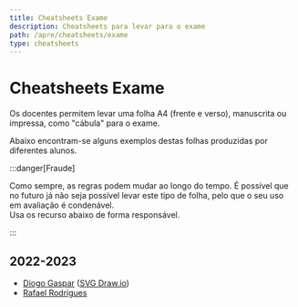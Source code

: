 ```yaml
---
title: Cheatsheets Exame
description: Cheatsheets para levar para o exame
path: /apre/cheatsheets/exame
type: cheatsheets
---
```


# Cheatsheets Exame

Os docentes permitem levar uma folha A4 (frente e verso), manuscrita ou impressa,
como "cábula" para o exame.

Abaixo encontram-se alguns exemplos destas folhas produzidas por diferentes alunos.

:::danger[Fraude]

Como sempre, as regras podem mudar ao longo do tempo.
É possível que no futuro já não seja possível levar este tipo de folha,
pelo que o seu uso em avaliação é condenável.  
Usa os recurso abaixo de forma responsável.

:::

## 2022-2023

- [Diogo Gaspar](https://drive.google.com/file/d/1shukvEuIpdmzbX0eIq0_jSnHo_-amU_R/view)
  ([SVG Draw.io](https://drive.google.com/file/d/1MvLmqi4wVECxrAdCV5szVPfEjsRp_lBO/view))
- [Rafael Rodrigues](https://github.com/Rafael-R/summaries/blob/main/Aprendizagem/form.pdf)
